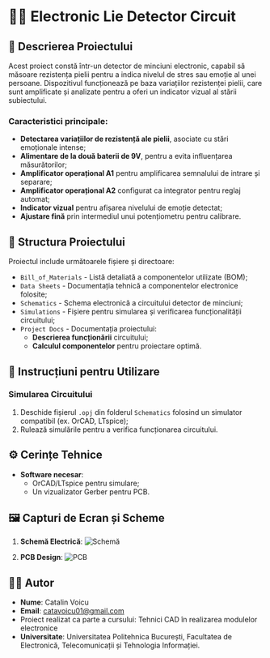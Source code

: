 # 🕵️‍♂️ Electronic Lie Detector Circuit

## 📜 Descrierea Proiectului

Acest proiect constă într-un detector de minciuni electronic, capabil să măsoare rezistența pielii pentru a indica nivelul de stres sau emoție al unei persoane. Dispozitivul funcționează pe baza variațiilor rezistenței pielii, care sunt amplificate și analizate pentru a oferi un indicator vizual al stării subiectului.

### Caracteristici principale:

- **Detectarea variațiilor de rezistență ale pielii**, asociate cu stări emoționale intense;
- **Alimentare de la două baterii de 9V**, pentru a evita influențarea măsurătorilor;
- **Amplificator operațional A1** pentru amplificarea semnalului de intrare și separare;
- **Amplificator operațional A2** configurat ca integrator pentru reglaj automat;
- **Indicator vizual** pentru afișarea nivelului de emoție detectat;
- **Ajustare fină** prin intermediul unui potențiometru pentru calibrare.

## 📁 Structura Proiectului

Proiectul include următoarele fișiere și directoare:

- `Bill_of_Materials` - Listă detaliată a componentelor utilizate (BOM);
- `Data Sheets` - Documentația tehnică a componentelor electronice folosite;
- `Schematics` - Schema electronică a circuitului detector de minciuni;
- `Simulations` - Fișiere pentru simularea și verificarea funcționalității circuitului;
- `Project Docs` - Documentația proiectului:
  - **Descrierea funcționării** circuitului;
  - **Calculul componentelor** pentru proiectare optimă.

## 🔧 Instrucțiuni pentru Utilizare

### **Simularea Circuitului**
1. Deschide fișierul `.opj` din folderul `Schematics` folosind un simulator compatibil (ex. OrCAD, LTspice);
2. Rulează simulările pentru a verifica funcționarea circuitului.

## ⚙️ Cerințe Tehnice

- **Software necesar**:
  - OrCAD/LTspice pentru simulare;
  - Un vizualizator Gerber pentru PCB.

## 🖼️ Capturi de Ecran și Scheme

1. **Schemă Electrică**:
   ![Schemă](https://github.com/username/repo/blob/main/Schematics/schema.jpg)

2. **PCB Design**:
   ![PCB](https://github.com/username/repo/blob/main/Layout/pcb_design.jpg)

## 👨‍💻 Autor

- **Nume**: Catalin Voicu
- **Email**: catavoicu01@gmail.com
- Proiect realizat ca parte a cursului: Tehnici CAD în realizarea modulelor electronice
- **Universitate**: Universitatea Politehnica București, Facultatea de Electronică, Telecomunicații și Tehnologia Informației.

